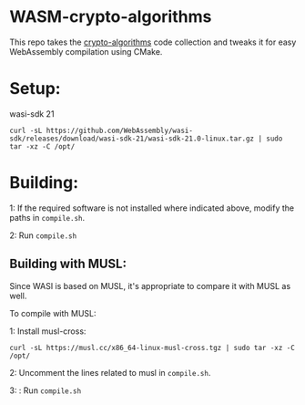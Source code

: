 # WASM-crypto-algorithms

This repo takes the [crypto-algorithms](https://github.com/B-Con/crypto-algorithms) code collection and tweaks it for easy WebAssembly compilation using CMake.

# Setup:

wasi-sdk 21

    curl -sL https://github.com/WebAssembly/wasi-sdk/releases/download/wasi-sdk-21/wasi-sdk-21.0-linux.tar.gz | sudo tar -xz -C /opt/



# Building:
    
1: If the required software is not installed where indicated above, modify the paths in ```compile.sh```.

2: Run ```compile.sh```



## Building with MUSL:
Since WASI is based on MUSL, it's appropriate to compare it with MUSL as well.

To compile with MUSL:

1: Install musl-cross:

    curl -sL https://musl.cc/x86_64-linux-musl-cross.tgz | sudo tar -xz -C /opt/

2: Uncomment the lines related to musl in ```compile.sh```.

3: : Run ```compile.sh```
